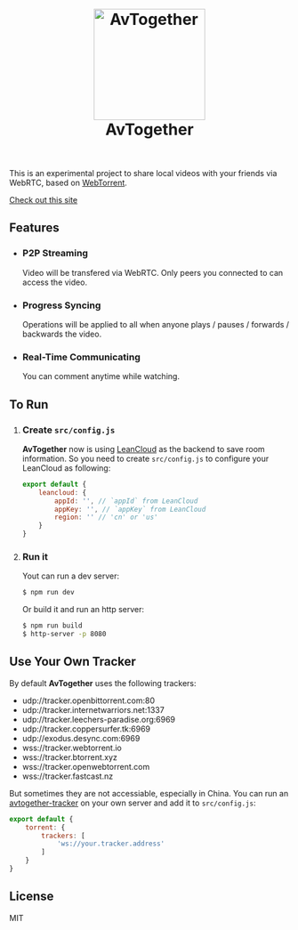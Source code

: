 <h1 align="center">
  <br>
  <a href="http://avt.imsun.net"><img src="http://avt.imsun.net/assets/avt-logo.png" alt="AvTogether" width="200"></a>
  <br>
  AvTogether
  <br>
  <br>
</h1>

This is an experimental project to share local videos with your friends via WebRTC, based on [WebTorrent](https://webtorrent.io/).

[Check out this site](http://avt.imsun.net)

## Features

- ### P2P Streaming

	Video will be transfered via WebRTC. Only peers you connected to can access the video.

- ### Progress Syncing

	Operations will be applied to all when anyone plays / pauses / forwards / backwards the video.

- ### Real-Time Communicating

	You can comment anytime while watching.

## To Run

1. ### Create `src/config.js`
	
	**AvTogether** now is using [LeanCloud](https://leancloud.cn/) as the backend to save room information. So you need to create `src/config.js` to configure your LeanCloud as following:  

	```js
	export default {
		leancloud: {
			appId: '', // `appId` from LeanCloud
			appKey: '', // `appKey` from LeanCloud  
			region: '' // 'cn' or 'us'
		}
	}
	```
1. ### Run it

	Yout can run a dev server:

	```sh
	$ npm run dev
	```

	Or build it and run an http server:

	```sh
	$ npm run build
	$ http-server -p 8080
	```

## Use Your Own Tracker

By default **AvTogether** uses the following trackers:

- udp://tracker.openbittorrent.com:80
- udp://tracker.internetwarriors.net:1337
- udp://tracker.leechers-paradise.org:6969
- udp://tracker.coppersurfer.tk:6969
- udp://exodus.desync.com:6969
- wss://tracker.webtorrent.io
- wss://tracker.btorrent.xyz
- wss://tracker.openwebtorrent.com
- wss://tracker.fastcast.nz

But sometimes they are not accessiable, especially in China. You can run an [avtogether-tracker](https://github.com/imsun/avtogether-tracker) on your own server and add it to `src/config.js`:

```js
export default {
	torrent: {
		trackers: [
			'ws://your.tracker.address'
		]
	}
}
```

## License

MIT